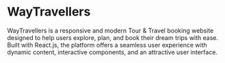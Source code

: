 # WayTravellers
WayTravellers is a responsive and modern Tour &amp; Travel booking website designed to help users explore, plan, and book their dream trips with ease. Built with React.js, the platform offers a seamless user experience with dynamic content, interactive components, and an attractive user interface.

